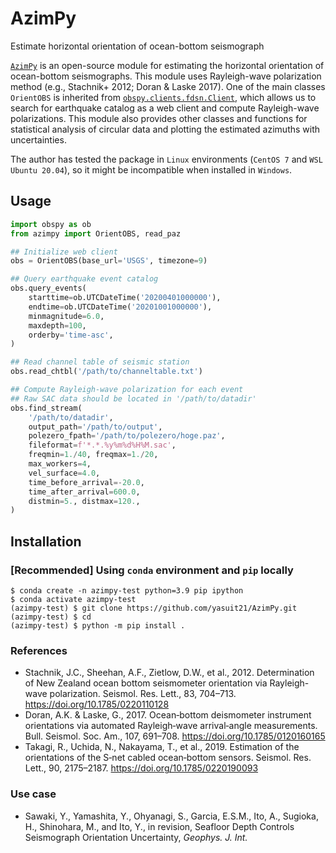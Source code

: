 # AzimPy
Estimate horizontal orientation of ocean-bottom seismograph

[`AzimPy`](https://github.com/yasuit21/AzimPy) is an open-source module for estimating the horizontal orientation of ocean-bottom seismographs. 
This module uses Rayleigh-wave polarization method (e.g., Stachnik+ 2012; Doran & Laske 2017). 
One of the main classes `OrientOBS` is inherited from [`obspy.clients.fdsn.Client`](https://docs.obspy.org/packages/autogen/obspy.clients.fdsn.client.Client.html), which allows us to search for earthquake catalog as a web client and compute Rayleigh-wave polarizations. 
This module also provides other classes and functions for statistical analysis of circular data and plotting the estimated azimuths with uncertainties.

The author has tested the package in `Linux` environments (`CentOS 7` and `WSL Ubuntu 20.04`), so it might be incompatible when installed in `Windows`.

## Usage

```python
import obspy as ob
from azimpy import OrientOBS, read_paz

## Initialize web client
obs = OrientOBS(base_url='USGS', timezone=9)

## Query earthquake event catalog
obs.query_events(
    starttime=ob.UTCDateTime('20200401000000'),
    endtime=ob.UTCDateTime('20201001000000'),
    minmagnitude=6.0,
    maxdepth=100,
    orderby='time-asc',
)

## Read channel table of seismic station
obs.read_chtbl('/path/to/channeltable.txt')

## Compute Rayleigh-wave polarization for each event
## Raw SAC data should be located in '/path/to/datadir'
obs.find_stream(
    '/path/to/datadir',
    output_path='/path/to/output',
    polezero_fpath='/path/to/polezero/hoge.paz',
    fileformat=f'*.*.%y%m%d%H%M.sac',
    freqmin=1./40, freqmax=1./20,
    max_workers=4,
    vel_surface=4.0,
    time_before_arrival=-20.0,
    time_after_arrival=600.0,
    distmin=5., distmax=120.,
)
```

## Installation

### [Recommended] Using `conda` environment and `pip` locally

```
$ conda create -n azimpy-test python=3.9 pip ipython
$ conda activate azimpy-test
(azimpy-test) $ git clone https://github.com/yasuit21/AzimPy.git
(azimpy-test) $ cd 
(azimpy-test) $ python -m pip install .
```


### References
- Stachnik, J.C., Sheehan, A.F., Zietlow, D.W., et al., 2012. 
    Determination of New Zealand ocean bottom seismometer orientation 
    via Rayleigh-wave polarization. Seismol. Res. Lett., 83, 
    704–713. https://doi.org/10.1785/0220110128 
- Doran, A.K. & Laske, G., 2017. Ocean‐bottom deismometer 
    instrument orientations via automated Rayleigh‐wave 
    arrival‐angle measurements. Bull. Seismol. Soc. Am., 107, 
    691–708. https://doi.org/10.1785/0120160165 
- Takagi, R., Uchida, N., Nakayama, T., et al., 2019. 
    Estimation of the orientations of the S‐net cabled 
    ocean‐bottom sensors. Seismol. Res. Lett., 90, 
    2175–2187. https://doi.org/10.1785/0220190093 
    
### Use case
- Sawaki, Y., Yamashita, Y., Ohyanagi, S., Garcia, E.S.M., Ito, A., Sugioka, H., Shinohara, M.,
    and Ito, Y., in revision, Seafloor Depth Controls Seismograph Orientation Uncertainty, *Geophys. J. Int.*
